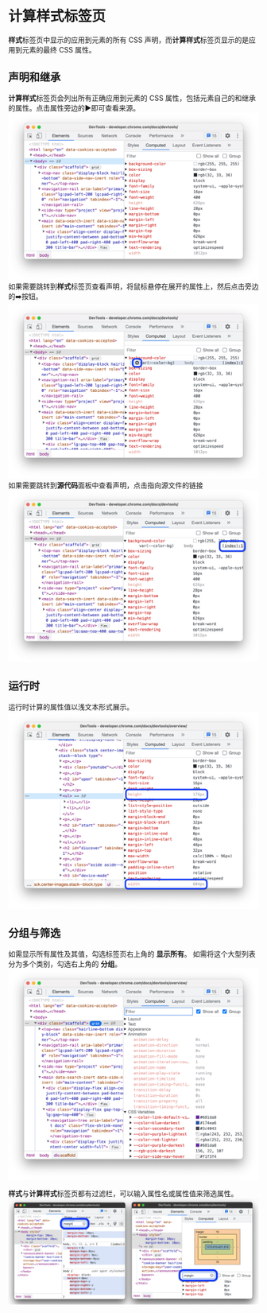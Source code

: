 # 计算样式标签页
**样式**标签页中显示的应用到元素的所有 CSS 声明，而**计算样式**标签页显示的是应用到元素的最终 CSS 属性。

## 声明和继承
**计算样式**标签页会列出所有正确应用到元素的 CSS 属性，包括元素自己的和继承的属性。点击属性旁边的▶️即可查看来源。
![](声明和继承.png)
如果需要跳转到**样式**标签页查看声明，将鼠标悬停在展开的属性上，然后点击旁边的➡️按钮。
![](跳转到样式查看.png)
如果需要跳转到**源代码**面板中查看声明，点击指向源文件的链接
![](跳转到源代码查看.png)


## 运行时
运行时计算的属性值以浅文本形式展示。
![](运行时计算.png)

## 分组与筛选
如需显示所有属性及其值，勾选标签页右上角的 **显示所有**。
如需将这个大型列表分为多个类别，勾选右上角的 **分组**。
![](显示所有与分组.png)

**样式**与**计算样式**标签页都有过滤栏，可以输入属性名或属性值来筛选属性。
![](过滤栏筛选属性.png)